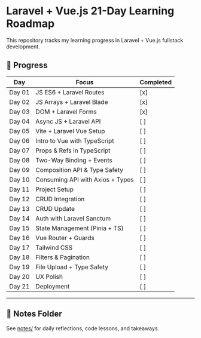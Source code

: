 # Laravel + Vue.js 21-Day Learning Roadmap

This repository tracks my learning progress in Laravel + Vue.js fullstack development.

## 📅 Progress

| Day    | Focus                            | Completed |
| ------ | -------------------------------- | --------- |
| Day 01 | JS ES6 + Laravel Routes          | [x]       |
| Day 02 | JS Arrays + Laravel Blade        | [x]       |
| Day 03 | DOM + Laravel Forms              | [x]       |
| Day 04 | Async JS + Laravel API           | [ ]       |
| Day 05 | Vite + Laravel Vue Setup         | [ ]       |
| Day 06 | Intro to Vue with TypeScript     | [ ]       |
| Day 07 | Props & Refs in TypeScript       | [ ]       |
| Day 08 | Two-Way Binding + Events         | [ ]       |
| Day 09 | Composition API & Type Safety    | [ ]       |
| Day 10 | Consuming API with Axios + Types | [ ]       |
| Day 11 | Project Setup                    | [ ]       |
| Day 12 | CRUD Integration                 | [ ]       |
| Day 13 | CRUD Update                      | [ ]       |
| Day 14 | Auth with Laravel Sanctum        | [ ]       |
| Day 15 | State Management (Pinia + TS)    | [ ]       |
| Day 16 | Vue Router + Guards              | [ ]       |
| Day 17 | Tailwind CSS                     | [ ]       |
| Day 18 | Filters & Pagination             | [ ]       |
| Day 19 | File Upload + Type Safety        | [ ]       |
| Day 20 | UX Polish                        | [ ]       |
| Day 21 | Deployment                       | [ ]       |

---

## 📝 Notes Folder

See [notes/](notes/) for daily reflections, code lessons, and takeaways.
